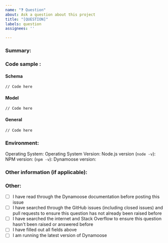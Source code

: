 ```yaml
---
name: "❓ Question"
about: Ask a question about this project
title: "[QUESTION]"
labels: question
assignees: ''

---
```


<!-- Not filling out ALL of the relevant fields in this issue will cause your issue to be closed -->

### Summary:




### Code sample <!-- Remove this section if it doesn't apply to your question -->:
#### Schema
```
// Code here
```

#### Model
```
// Code here
```

#### General
```
// Code here
```


### Environment:

Operating System:
Operating System Version:
Node.js version (`node -v`):
NPM version: (`npm -v`):
Dynamoose version:


### Other information (if applicable):




### Other:
- [ ] I have read through the Dynamoose documentation before posting this issue
- [ ] I have searched through the GitHub issues (including closed issues) and pull requests to ensure this question has not already been raised before
- [ ] I have searched the internet and Stack Overflow to ensure this question hasn't been raised or answered before
- [ ] I have filled out all fields above
- [ ] I am running the latest version of Dynamoose
